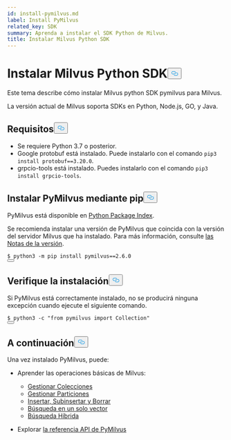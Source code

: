 ```yaml
---
id: install-pymilvus.md
label: Install PyMilvus
related_key: SDK
summary: Aprenda a instalar el SDK Python de Milvus.
title: Instalar Milvus Python SDK
---
```

<h1 id="Install-Milvus-Python-SDK" class="common-anchor-header">Instalar Milvus Python SDK<button data-href="#Install-Milvus-Python-SDK" class="anchor-icon" translate="no">
      <svg translate="no"
        aria-hidden="true"
        focusable="false"
        height="20"
        version="1.1"
        viewBox="0 0 16 16"
        width="16"
      >
        <path
          fill="#0092E4"
          fill-rule="evenodd"
          d="M4 9h1v1H4c-1.5 0-3-1.69-3-3.5S2.55 3 4 3h4c1.45 0 3 1.69 3 3.5 0 1.41-.91 2.72-2 3.25V8.59c.58-.45 1-1.27 1-2.09C10 5.22 8.98 4 8 4H4c-.98 0-2 1.22-2 2.5S3 9 4 9zm9-3h-1v1h1c1 0 2 1.22 2 2.5S13.98 12 13 12H9c-.98 0-2-1.22-2-2.5 0-.83.42-1.64 1-2.09V6.25c-1.09.53-2 1.84-2 3.25C6 11.31 7.55 13 9 13h4c1.45 0 3-1.69 3-3.5S14.5 6 13 6z"
        ></path>
      </svg>
    </button></h1><p>Este tema describe cómo instalar Milvus python SDK pymilvus para Milvus.</p>
<p>La versión actual de Milvus soporta SDKs en Python, Node.js, GO, y Java.</p>
<h2 id="Requirements" class="common-anchor-header">Requisitos<button data-href="#Requirements" class="anchor-icon" translate="no">
      <svg translate="no"
        aria-hidden="true"
        focusable="false"
        height="20"
        version="1.1"
        viewBox="0 0 16 16"
        width="16"
      >
        <path
          fill="#0092E4"
          fill-rule="evenodd"
          d="M4 9h1v1H4c-1.5 0-3-1.69-3-3.5S2.55 3 4 3h4c1.45 0 3 1.69 3 3.5 0 1.41-.91 2.72-2 3.25V8.59c.58-.45 1-1.27 1-2.09C10 5.22 8.98 4 8 4H4c-.98 0-2 1.22-2 2.5S3 9 4 9zm9-3h-1v1h1c1 0 2 1.22 2 2.5S13.98 12 13 12H9c-.98 0-2-1.22-2-2.5 0-.83.42-1.64 1-2.09V6.25c-1.09.53-2 1.84-2 3.25C6 11.31 7.55 13 9 13h4c1.45 0 3-1.69 3-3.5S14.5 6 13 6z"
        ></path>
      </svg>
    </button></h2><ul>
<li>Se requiere Python 3.7 o posterior.</li>
<li>Google protobuf está instalado. Puede instalarlo con el comando <code translate="no">pip3 install protobuf==3.20.0</code>.</li>
<li>grpcio-tools está instalado. Puedes instalarlo con el comando <code translate="no">pip3 install grpcio-tools</code>.</li>
</ul>
<h2 id="Install-PyMilvus-via-pip" class="common-anchor-header">Instalar PyMilvus mediante pip<button data-href="#Install-PyMilvus-via-pip" class="anchor-icon" translate="no">
      <svg translate="no"
        aria-hidden="true"
        focusable="false"
        height="20"
        version="1.1"
        viewBox="0 0 16 16"
        width="16"
      >
        <path
          fill="#0092E4"
          fill-rule="evenodd"
          d="M4 9h1v1H4c-1.5 0-3-1.69-3-3.5S2.55 3 4 3h4c1.45 0 3 1.69 3 3.5 0 1.41-.91 2.72-2 3.25V8.59c.58-.45 1-1.27 1-2.09C10 5.22 8.98 4 8 4H4c-.98 0-2 1.22-2 2.5S3 9 4 9zm9-3h-1v1h1c1 0 2 1.22 2 2.5S13.98 12 13 12H9c-.98 0-2-1.22-2-2.5 0-.83.42-1.64 1-2.09V6.25c-1.09.53-2 1.84-2 3.25C6 11.31 7.55 13 9 13h4c1.45 0 3-1.69 3-3.5S14.5 6 13 6z"
        ></path>
      </svg>
    </button></h2><p>PyMilvus está disponible en <a href="https://pypi.org/project/pymilvus/">Python Package Index</a>.</p>
<div class="alert note">
Se recomienda instalar una versión de PyMilvus que coincida con la versión del servidor Milvus que ha instalado. Para más información, consulte <a href="/docs/es/release_notes.md">las Notas de la versión</a>.</div>
<pre><code translate="no"><span class="hljs-variable">$ </span>python3 -m pip install pymilvus==<span class="hljs-number">2.6</span>.<span class="hljs-number">0</span>
<button class="copy-code-btn"></button></code></pre>
<h2 id="Verify-installation" class="common-anchor-header">Verifique la instalación<button data-href="#Verify-installation" class="anchor-icon" translate="no">
      <svg translate="no"
        aria-hidden="true"
        focusable="false"
        height="20"
        version="1.1"
        viewBox="0 0 16 16"
        width="16"
      >
        <path
          fill="#0092E4"
          fill-rule="evenodd"
          d="M4 9h1v1H4c-1.5 0-3-1.69-3-3.5S2.55 3 4 3h4c1.45 0 3 1.69 3 3.5 0 1.41-.91 2.72-2 3.25V8.59c.58-.45 1-1.27 1-2.09C10 5.22 8.98 4 8 4H4c-.98 0-2 1.22-2 2.5S3 9 4 9zm9-3h-1v1h1c1 0 2 1.22 2 2.5S13.98 12 13 12H9c-.98 0-2-1.22-2-2.5 0-.83.42-1.64 1-2.09V6.25c-1.09.53-2 1.84-2 3.25C6 11.31 7.55 13 9 13h4c1.45 0 3-1.69 3-3.5S14.5 6 13 6z"
        ></path>
      </svg>
    </button></h2><p>Si PyMilvus está correctamente instalado, no se producirá ninguna excepción cuando ejecute el siguiente comando.</p>
<pre><code translate="no"><span class="hljs-variable">$ </span>python3 -c <span class="hljs-string">&quot;from pymilvus import Collection&quot;</span>
<button class="copy-code-btn"></button></code></pre>
<h2 id="Whats-next" class="common-anchor-header">A continuación<button data-href="#Whats-next" class="anchor-icon" translate="no">
      <svg translate="no"
        aria-hidden="true"
        focusable="false"
        height="20"
        version="1.1"
        viewBox="0 0 16 16"
        width="16"
      >
        <path
          fill="#0092E4"
          fill-rule="evenodd"
          d="M4 9h1v1H4c-1.5 0-3-1.69-3-3.5S2.55 3 4 3h4c1.45 0 3 1.69 3 3.5 0 1.41-.91 2.72-2 3.25V8.59c.58-.45 1-1.27 1-2.09C10 5.22 8.98 4 8 4H4c-.98 0-2 1.22-2 2.5S3 9 4 9zm9-3h-1v1h1c1 0 2 1.22 2 2.5S13.98 12 13 12H9c-.98 0-2-1.22-2-2.5 0-.83.42-1.64 1-2.09V6.25c-1.09.53-2 1.84-2 3.25C6 11.31 7.55 13 9 13h4c1.45 0 3-1.69 3-3.5S14.5 6 13 6z"
        ></path>
      </svg>
    </button></h2><p>Una vez instalado PyMilvus, puede:</p>
<ul>
<li><p>Aprender las operaciones básicas de Milvus:</p>
<ul>
<li><a href="/docs/es/manage-collections.md">Gestionar Colecciones</a></li>
<li><a href="/docs/es/manage-partitions.md">Gestionar Particiones</a></li>
<li><a href="/docs/es/insert-update-delete.md">Insertar, Subinsertar y Borrar</a></li>
<li><a href="/docs/es/single-vector-search.md">Búsqueda en un solo vector</a></li>
<li><a href="/docs/es/multi-vector-search.md">Búsqueda Híbrida</a></li>
</ul></li>
<li><p>Explorar <a href="/api-reference/pymilvus/v2.4.x/About.md">la referencia API de PyMilvus</a></p></li>
</ul>
